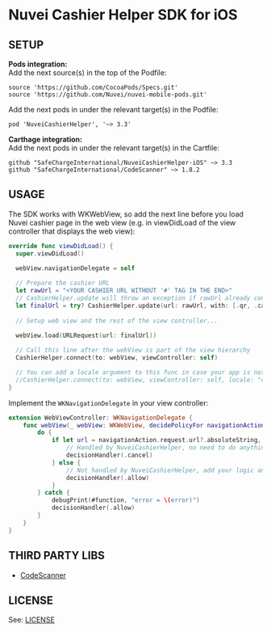 Nuvei Cashier Helper SDK for iOS
==========================================

SETUP
------------
**Pods integration:**  
Add the next source(s) in the top of the Podfile:
```Podfile
source 'https://github.com/CocoaPods/Specs.git'
source 'https://github.com/Nuvei/nuvei-mobile-pods.git'
```

Add the next pods in under the relevant target(s) in the Podfile:
```Podfile
pod 'NuveiCashierHelper', '~> 3.3'
```

**Carthage integration:**  
Add the next pods in under the relevant target(s) in the Cartfile:
```Cartfile
github "SafeChargeInternational/NuveiCashierHelper-iOS" ~> 3.3
github "SafeChargeInternational/CodeScanner" ~> 1.8.2
```

USAGE
------------
The SDK works with WKWebView, so add the next line before you load Nuvei cashier page in the web view (e.g. in viewDidLoad of the view controller that displays the web view):
```swift
override func viewDidLoad() {
  super.viewDidLoad()

  webView.navigationDelegate = self
  
  // Prepare the cashier URL
  let rawUrl = "<YOUR CASHIER URL WITHOUT '#' TAG IN THE END>"
  // CashierHelper.update will throw an exception if rawUrl already contains '#'
  let finalUrl = try? CashierHelper.update(url: rawUrl, with: [.qr, .card]) ?? cashierUrl
  
  // Setup web view and the rest of the view controller...
  
  webView.load(URLRequest(url: finalUrl))

  // Call this line after the webView is part of the view hierarchy
  CashierHelper.connect(to: webView, viewController: self)

  // You can add a locale argument to this func in case your app is not fully localizaed and you want to use a pre-defined locale in all the SDK screens (e.g. Credit Card Scanner)
  //CashierHelper.connect(to: webView, viewController: self, locale: "cs_CZ")
}
```

Implement the `WKNavigationDelegate` in your view controller:
```swift
extension WebViewController: WKNavigationDelegate {
    func webView(_ webView: WKWebView, decidePolicyFor navigationAction: WKNavigationAction, decisionHandler: @escaping (WKNavigationActionPolicy) -> Void) {
        do {
            if let url = navigationAction.request.url?.absoluteString, try NuveiCashierHelper.handleURL(url) {
                // Handled by NuveiCashierHelper, no need to do anything else, cancel the URL loading
                decisionHandler(.cancel)
            } else {
                // Not handled by NuveiCashierHelper, add your logic and/or complete the loading of the URL
                decisionHandler(.allow)
            }
        } catch {
            debugPrint(#function, "error = \(error)")
            decisionHandler(.allow)
        }
    }
}
```

THIRD PARTY LIBS
------------
* [CodeScanner](https://github.com/SafeChargeInternational/CodeScanner)

LICENSE
------------
See: [LICENSE](https://github.com/SafeChargeInternational/NuveiCashierHelper-iOS/blob/master/LICENSE.md)
